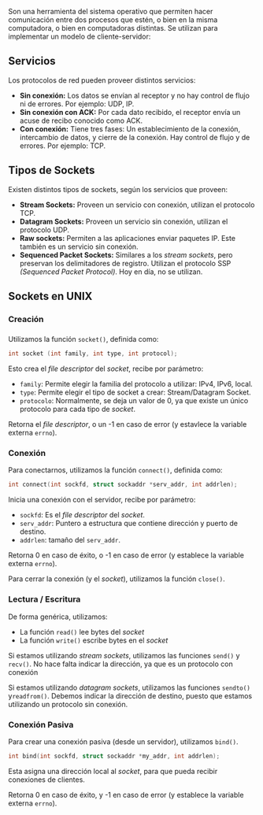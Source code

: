 Son una herramienta del sistema operativo que permiten hacer comunicación entre dos procesos que estén, o bien en la misma computadora, o bien en computadoras distintas. Se utilizan para implementar un modelo de cliente-servidor:

## Servicios

Los protocolos de red pueden proveer distintos servicios:

- **Sin conexión:** Los datos se envían al receptor y no hay control de flujo ni de errores. Por ejemplo: UDP, IP.
- **Sin conexión con ACK:** Por cada dato recibido, el receptor envía un acuse de recibo conocido como ACK.
- **Con conexión:** Tiene tres fases: Un establecimiento de la conexión, intercambio de datos, y cierre de la conexión. Hay control de flujo y de errores. Por ejemplo: TCP.

## Tipos de Sockets

Existen distintos tipos de sockets, según los servicios que proveen:

- **Stream Sockets:** Proveen un servicio con conexión, utilizan el protocolo TCP.
- **Datagram Sockets:** Proveen un servicio sin conexión, utilizan el protocolo UDP.
- **Raw sockets:** Permiten a las aplicaciones enviar paquetes IP. Este también es un servicio sin conexión.
- **Sequenced Packet Sockets:** Similares a los *stream sockets*, pero preservan los delimitadores de registro. Utilizan el protocolo SSP *(Sequenced Packet Protocol)*. Hoy en día, no se utilizan.

## Sockets en UNIX

### Creación

Utilizamos la función `socket()`, definida como:

```C
int socket (int family, int type, int protocol);
```

Esto crea el *file descriptor* del *socket*, recibe por parámetro:

- `family`: Permite elegir la familia del protocolo a utilizar: IPv4, IPv6, local.
- `type`: Permite elegir el tipo de socket a crear: Stream/Datagram Socket.
- `protocolo`: Normalmente, se deja un valor de 0, ya que existe un único protocolo para cada tipo de *socket*.

Retorna el *file descriptor*, o un -1 en caso de error (y estavlece la variable externa `errno`).

### Conexión

Para conectarnos, utilizamos la función `connect()`, definida como:

```C
int connect(int sockfd, struct sockaddr *serv_addr, int addrlen);
```

Inicia una conexión con el servidor, recibe por parámetro:

- `sockfd`: Es el *file descriptor* del *socket*.
- `serv_addr`: Puntero a estructura que contiene dirección y puerto de destino.
- `addrlen`: tamaño del `serv_addr`.

Retorna 0 en caso de éxito, o -1 en caso de error (y establece la variable externa `errno`).

Para cerrar la conexión (y el *socket*), utilizamos la función `close()`.

### Lectura / Escritura

De forma genérica, utilizamos:

- La función `read()` lee bytes del *socket*
- La función `write()` escribe bytes en el *socket*

Si estamos utilizando *stream sockets*, utilizamos las funciones `send()` y `recv()`. No hace falta indicar la dirección, ya que es un protocolo con conexión

Si estamos utilizando *datagram sockets*, utilizamos las funciones `sendto()` y`readfrom()`. Debemos indicar la dirección de destino, puesto que estamos utilizando un protocolo sin conexión.

### Conexión Pasiva

Para crear una conexión pasiva (desde un servidor), utilizamos `bind()`.

```c
int bind(int sockfd, struct sockaddr *my_addr, int addrlen);
```

Esta asigna una dirección local al *socket*, para que pueda recibir conexiones de clientes.

Retorna 0 en caso de éxito, y -1 en caso de error (y establece la variable externa `errno`).
